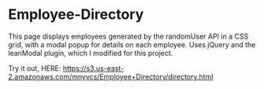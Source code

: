 # Employee-Directory

This page displays employees generated by the randomUser API in a CSS grid, with a modal popup for details on each employee.
Uses jQuery and the leanModal plugin, which I modified for this project.

Try it out, HERE:
https://s3.us-east-2.amazonaws.com/mnyvcs/Employee+Directory/directory.html
